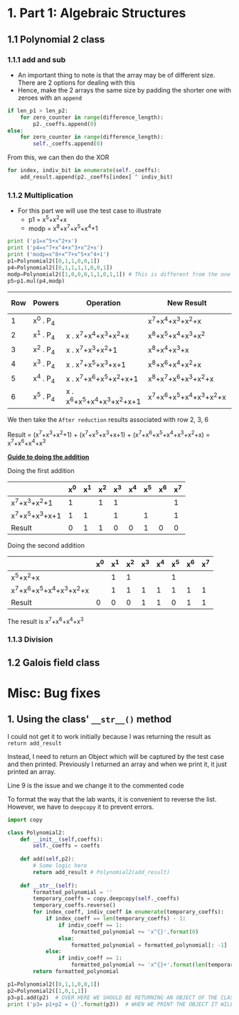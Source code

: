 # 1. Part 1: Algebraic Structures

## 1.1 Polynomial 2 class

### 1.1.1 add and sub

- An important thing to note is that the array may be of different size. There are 2 options for dealing with this
- Hence, make the 2 arrays the same size by padding the shorter one with zeroes with an `append`

```python
if len_p1 > len_p2:
    for zero_counter in range(difference_length):
        p2._coeffs.append(0)
else:
    for zero_counter in range(difference_length):
        self._coeffs.append(0)
```

From this, we can then do the XOR

```python
for index, indiv_bit in enumerate(self._coeffs):
    add_result.append(p2._coeffs[index] ^ indiv_bit)
```

### 1.1.2 Multiplication

- For this part we will use the test case to illustrate
  - p1 = x<sup>5</sup>+x<sup>2</sup>+x  
  - modp = x<sup>8</sup>+x<sup>7</sup>+x<sup>5</sup>+x<sup>4</sup>+1

```python
print ('p1=x^5+x^2+x')
print ('p4=x^7+x^4+x^3+x^2+x')
print ('modp=x^8+x^7+x^5+x^4+1')
p1=Polynomial2([0,1,1,0,0,1])
p4=Polynomial2([0,1,1,1,1,0,0,1])
modp=Polynomial2([1,0,0,0,1,1,0,1,1]) # This is different from the one provided in the notes 
p5=p1.mul(p4,modp)
```

| Row  | Powers                        | Operation                                                    | New Result                                                   | Reduction | After reduction (XOR)                                        |
| ---- | ----------------------------- | ------------------------------------------------------------ | ------------------------------------------------------------ | --------- | ------------------------------------------------------------ |
| 1    | x<sup>0</sup> . P<sub>4</sub> |                                                              | x<sup>7</sup>+x<sup>4</sup>+x<sup>3</sup>+x<sup>2</sup>+x    | N         |                                                              |
| 2    | x<sup>1</sup> . P<sub>4</sub> | x . x<sup>7</sup>+x<sup>4</sup>+x<sup>3</sup>+x<sup>2</sup>+x | x<sup>8</sup>+x<sup>5</sup>+x<sup>4</sup>+x<sup>3</sup>+x<sup>2</sup> | Y         | x<sup>7</sup>+x<sup>3</sup>+x<sup>2</sup>+1                  |
| 3    | x<sup>2</sup> . P<sub>4</sub> | x . x<sup>7</sup>+x<sup>3</sup>+x<sup>2</sup>+1              | x<sup>8</sup>+x<sup>4</sup>+x<sup>3</sup>+x                  | Y         | x<sup>7</sup>+x<sup>5</sup>+x<sup>3</sup>+x+1                |
| 4    | x<sup>3</sup> . P<sub>4</sub> | x . x<sup>7</sup>+x<sup>5</sup>+x<sup>3</sup>+x+1            | x<sup>8</sup>+x<sup>6</sup>+x<sup>4</sup>+x<sup>2</sup>+x    | Y         | x<sup>7</sup>+x<sup>6</sup>+x<sup>5</sup>+x<sup>2</sup>+x+1  |
| 5    | x<sup>4</sup> . P<sub>4</sub> | x . x<sup>7</sup>+x<sup>6</sup>+x<sup>5</sup>+x<sup>2</sup>+x+1 | x<sup>8</sup>+x<sup>7</sup>+x<sup>6</sup>+x<sup>3</sup>+x<sup>2</sup>+x | Y         | x<sup>6</sup>+x<sup>5</sup>+x<sup>4</sup>+x<sup>3</sup>+x<sup>2</sup>+x+1 |
| 6    | x<sup>5</sup> . P<sub>4</sub> | x . x<sup>6</sup>+x<sup>5</sup>+x<sup>4</sup>+x<sup>3</sup>+x<sup>2</sup>+x+1 | x<sup>7</sup>+x<sup>6</sup>+x<sup>5</sup>+x<sup>4</sup>+x<sup>3</sup>+x<sup>2</sup>+x | N         |                                                              |

We then take the `After reduction` results associated with row 2, 3, 6

Result = (x<sup>7</sup>+x<sup>3</sup>+x<sup>2</sup>+1) + (x<sup>7</sup>+x<sup>5</sup>+x<sup>3</sup>+x+1) + (x<sup>7</sup>+x<sup>6</sup>+x<sup>5</sup>+x<sup>4</sup>+x<sup>3</sup>+x<sup>2</sup>+x) = x<sup>7</sup>+x<sup>6</sup>+x<sup>4</sup>+x<sup>3</sup>

<u>**Guide to doing the addition**</u>

Doing the first addition

|                                               | x<sup>0</sup> | x<sup>1</sup> | x<sup>2</sup> | x<sup>3</sup> | x<sup>4</sup> | x<sup>5</sup> | x<sup>6</sup> | x<sup>7</sup> |
| --------------------------------------------- | ------------- | ------------- | ------------- | ------------- | ------------- | ------------- | ------------- | ------------- |
| x<sup>7</sup>+x<sup>3</sup>+x<sup>2</sup>+1   | 1             |               | 1             | 1             |               |               |               | 1             |
| x<sup>7</sup>+x<sup>5</sup>+x<sup>3</sup>+x+1 | 1             | 1             |               | 1             |               | 1             |               | 1             |
| Result                                        | 0             | 1             | 1             | 0             | 0             | 1             | 0             | 0             |

Doing the second addition

|                                                              | x<sup>0</sup> | x<sup>1</sup> | x<sup>2</sup> | x<sup>3</sup> | x<sup>4</sup> | x<sup>5</sup> | x<sup>6</sup> | x<sup>7</sup> |
| ------------------------------------------------------------ | ------------- | ------------- | ------------- | ------------- | ------------- | ------------- | ------------- | ------------- |
| x<sup>5</sup>+x<sup>2</sup>+x                                |               | 1             | 1             |               |               | 1             |               |               |
| x<sup>7</sup>+x<sup>6</sup>+x<sup>5</sup>+x<sup>4</sup>+x<sup>3</sup>+x<sup>2</sup>+x |               | 1             | 1             | 1             | 1             | 1             | 1             | 1             |
| Result                                                       | 0             | 0             | 0             | 1             | 1             | 0             | 1             | 1             |

The result is x<sup>7</sup>+x<sup>6</sup>+x<sup>4</sup>+x<sup>3</sup>

### 1.1.3 Division



## 1.2 Galois field class





# Misc: Bug fixes

## 1. Using the class' `__str__()` method

I could not get it to work initially because I was returning the result as `return add_result` 

Instead, I need to return an Object which will be captured by the test case and then printed. Previously I returned an array and when we print it, it just printed an array.

Line 9 is the issue and we change it to the commented code 

To format the way that the lab wants, it is convenient to reverse the list. However, we have to `deepcopy` it to prevent errors.

```python
import copy

class Polynomial2:
    def __init__(self,coeffs):
        self._coeffs = coeffs
        
    def add(self,p2):
        # Some logic here
        return add_result # Polynomial2(add_result) 
    
    def __str__(self):
        formatted_polynomial = ''
        temporary_coeffs = copy.deepcopy(self._coeffs)
        temporary_coeffs.reverse()
        for index_coeff, indiv_coeff in enumerate(temporary_coeffs):
            if index_coeff == len(temporary_coeffs) - 1:
                if indiv_coeff == 1:
                    formatted_polynomial += 'x^{}'.format(0)
                else:
                    formatted_polynomial = formatted_polynomial[: -1]
            else:
                if indiv_coeff == 1:
                    formatted_polynomial += 'x^{}+'.format(len(temporary_coeffs) - 1 - index_coeff)
        return formatted_polynomial

p1=Polynomial2([0,1,1,0,0,1])
p2=Polynomial2([1,0,1,1])
p3=p1.add(p2)  # OVER HERE WE SHOULD BE RETURNING AN OBJECT OF THE CLASS
print ('p3= p1+p2 = {}'.format(p3))  # WHEN WE PRINT THE OBJECT IT WILL PRINT THE STRING RETURNED FROM THE __str()__ METHOD
```

